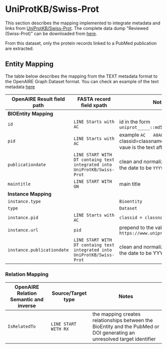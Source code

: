 # UniProtKB/Swiss-Prot

This section describes the mapping implemented to integrate metadata and links from [UniProtKB/Swiss-Prot](https://www.uniprot.org/).
The complete data dump "Reviewed (Swiss-Prot)" can be downloaded from [here](https://www.uniprot.org/help/downloads).

From this dataset, only the protein records linked to a PubMed publication are extracted.

## Entity Mapping

The table below describes the mapping from the TEXT metadata format to the OpenAIRE Graph Dataset format.
You can check an example of the text metadata [here](https://rest.uniprot.org/uniprotkb/A0A0C5B5G6.txt)

| OpenAIRE Result field path   | FASTA record field xpath                                                 | Notes                                                                                    |
|------------------------------|--------------------------------------------------------------------------|------------------------------------------------------------------------------------------|
| **BIOEntity Mapping**        |                                                                          |                                                                                          |
| `id`                         | `LINE Starts with AC`                                                    | id in the form `uniprot_____::md5(id)`                                                   |
| `pid`                        | `LINE Starts with AC`                                                    | example `AC   A0A0C5B5G6;`  classid=classname=`uniprot`  the vaue is the text after `AC` |
| `publicationdate`            | `LINE START WITH DT containg text integrated into UniProtKB/Swiss-Prot`  | clean and normalize the format of the date to be `YYYY-mm-dd`                            |
| `maintitle`                  | `LINE START WITH GN`                                                     | main title                                                                               |
| **Instance Mapping**         |                                                                          |                                                                                          |
| `instance.type`              |                                                                          | `Bioentity`                                                                              |
| `type`                       |                                                                          | `Dataset`                                                                                | 
| `instance.pid`               | `LINE Starts with AC`                                                    | `classid = classname = uniprot`                                                          |
| `instance.url`               | `pid`                                                                    | prepend to  the value `https://www.uniprot.org/uniprot/`                                 |
| `instance.publicationdate`   | `LINE START WITH DT containg text integrated into UniProtKB/Swiss-Prot`  | clean and normalize the format of the date to be YYYY-mm-dd                              |


### Relation Mapping
| OpenAIRE Relation Semantic and inverse | Source/Target type   | Notes                                                                                                                    |
|----------------------------------------|----------------------|--------------------------------------------------------------------------------------------------------------------------|
| `IsRelatedTo`                          | `LINE START WITH RX` | the mapping creates relationships between the BioEntity and the PubMed or DOI generating an unresolved target identifier |